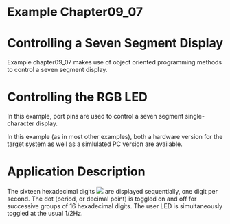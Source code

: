 # Example Chapter09_07
# Controlling a Seven Segment Display

Example chapter09_07 makes use of object oriented
programming methods to control a seven segment display.

# Controlling the RGB LED

In this example, port pins are used to control a
seven segment single-character display.

In this example (as in most other examples), both a hardware
version for the target system as well as a simlulated PC
version are available.

# Application Description

The sixteen hexadecimal digits <img src="https://render.githubusercontent.com/render/math?math=0123456789AbCdEF">
are displayed sequentially, one digit per second.
The dot (period, or decimal point) is toggled
on and off for successive groups of 16 hexadecimal digits.
The user LED is simultaneously toggled at the usual 1/2Hz.
